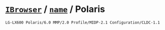 # [`IBrowser`](/api/main/get-browser.md) / [`name`](../name.md) / Polaris

```sh
LG-LX600 Polaris/6.0 MMP/2.0 Profile/MIDP-2.1 Configuration/CLDC-1.1
```